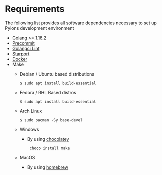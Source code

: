 # Requirements

The following list provides all software dependencies necessary to set up Pylons development environment 

* [Golang >= 1.16.2](https://golang.org/doc/install)
* [Precommit](https://pre-commit.com/)
* [Golangci Lint](https://golangci-lint.run/usage/install/#local-installation)
* [Starport](https://docs.starport.network/intro/install.html)
* [Docker](https://docs.docker.com/get-docker/)
* Make
    * Debian / Ubuntu based distributions
      
        ``
        $ sudo apt install build-essential
        ``
    * Fedora / RHL Based distros    
      
        ``
        $ sudo apt install build-essential
        ``
    * Arch Linux
      
      ``$ sudo pacman -Sy base-devel``      
    
    * Windows 
        * By using [chocolatey](https://chocolatey.org/)
          
          `` choco install make``
    * MacOS
        * By using [homebrew](https://formulae.brew.sh/formula/make)
    



